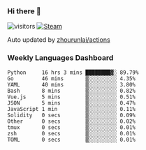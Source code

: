 ### Hi there 👋

![visitors](https://visitor-badge.glitch.me/badge?page_id=zhourunlai)
[![Steam](https://img.shields.io/badge/dynamic/json?label=Steam&query=%24.data.totalSubs&url=https%3A%2F%2Fapi.spencerwoo.com%2Fsubstats%2F%3Fsource%3DsteamGames%26queryKey%3D76561198285156854&suffix=%20Games&logo=steam&labelColor=134375&color=0b1a37&longCache=true)](http://steamcommunity.com/profiles/76561198285156854)

Auto updated by <a href="https://github.com/zhourunlai/zhourunlai/actions" target="_blank">zhourunlai/actions</a>

### Weekly Languages Dashboard

<!--PART:wakatime-->
```text
Python     16 hrs 3 mins ████████▓░ 89.79%
Go         46 mins       ▒░░░░░░░░░ 4.35%
YAML       40 mins       ▒░░░░░░░░░ 3.80%
Bash       8 mins        ▒░░░░░░░░░ 0.82%
Vue.js     5 mins        ▒░░░░░░░░░ 0.51%
JSON       5 mins        ▒░░░░░░░░░ 0.47%
JavaScript 1 min         ▒░░░░░░░░░ 0.11%
Solidity   0 secs        ▒░░░░░░░░░ 0.09%
Other      0 secs        ▒░░░░░░░░░ 0.02%
tmux       0 secs        ▒░░░░░░░░░ 0.01%
zsh        0 secs        ▒░░░░░░░░░ 0.01%
TOML       0 secs        ▒░░░░░░░░░ 0.01%
```
<!--PART:wakatime-->
